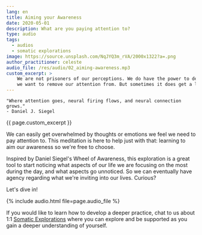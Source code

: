 ```yaml
---
lang: en
title: Aiming your Awareness
date: 2020-05-01
description: What are you paying attention to?
type: audio
tags:
  - audios
  - somatic explorations
image: https://source.unsplash.com/NqJYQ3m_rVA/2000x1322?a=.png
author_practitioner: celeste
audio_file: /res/audio/02_aiming-awareness.mp3
custom_excerpt: >
    We are not prisoners of our perceptions. We do have the power to decide what we want to pay attention to, and where
    we want to remove our attention from. But sometimes it does get a little tricky, doesn't it? 
---
```


```
"Where attention goes, neural firing flows, and neural connection grows."
- Daniel J. Siegel
```

{{ page.custom_excerpt }}

We can easily get overwhelmed by thoughts or emotions we feel we need to pay attention to. 
This meditation is here to help just with that: learning to aim our awareness so we're free to choose. 

Inspired by Daniel Siegel's Wheel of Awareness, this exploration is a great tool to start noticing what aspects of our
life we are focusing on the most during the day, and what aspects go unnoticed. So we can eventually have agency
regarding what we're inviting into our lives. Curious?

Let's dive in!

{% include audio.html  file=page.audio_file %}

If you would like to learn how to develop a deeper practice, chat to us about 1:1 [Somatic Explorations](/modalities/somatic-explorations/)
where you can explore and be supported as you gain a deeper understanding of yourself.
